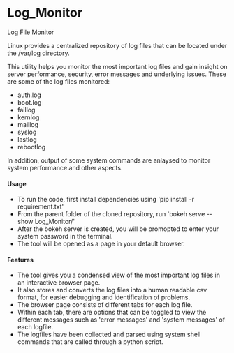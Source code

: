 # Log_Monitor
Log File Monitor

Linux provides a centralized repository of log files that can be located under the  /var/log directory.

This utility helps you monitor the  most important log files and gain insight on server performance, security, error messages and underlying issues.
These are some of the log files  monitored:

* auth.log
* boot.log
* faillog
* kernlog
* maillog
* syslog
* lastlog
* rebootlog

In addition, output of some system commands are anlaysed to monitor system performance and other aspects. 

#### Usage

* To run the code, first install dependencies using 'pip install -r requirement.txt'
* From the parent folder of the cloned repository, run 'bokeh serve --show Log_Monitor/'
* After the bokeh server is created, you will be promopted to enter your system password in the terminal.
* The tool will be opened as a page in your default browser.

#### Features

* The tool gives you a condensed view of the most important log files in an interactive browser page.
* It also stores and converts the log files into a human readable csv format, for easier debugging and identification of problems.
* The browser page consists of different tabs for each  log file.
* Within each tab, there are options that can be toggled to view the different messages such as 'error messages'  and 'system messages' of each logfile.
* The logfiles have been collected and parsed using system shell commands that are called through a python script.

